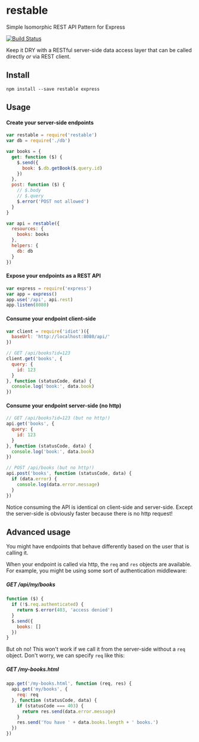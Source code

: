 # restable

Simple Isomorphic REST API Pattern for Express

[![Build Status](https://travis-ci.org/will123195/restable.svg)](https://travis-ci.org/will123195/restable)

Keep it DRY with a RESTful server-side data access layer that can be called directly *or* via REST client.

## Install

```
npm install --save restable express
```

## Usage

#### Create your server-side endpoints

```js
var restable = require('restable')
var db = require('./db')

var books = {
  get: function ($) {
    $.send({
      book: $.db.getBook($.query.id)
    })
  },
  post: function ($) {
    // $.body
    // $.query
    $.error('POST not allowed')
  }
}

var api = restable({
  resources: {
    books: books
  },
  helpers: {
    db: db
  }
})
```

#### Expose your endpoints as a REST API

```js
var express = require('express')
var app = express()
app.use('/api', api.rest)
app.listen(8080)
```

#### Consume your endpoint client-side

```js
var client = require('idiot')({
  baseUrl: 'http://localhost:8080/api/'
})

// GET /api/books?id=123
client.get('books', {
  query: {
    id: 123
  }
}, function (statusCode, data) {
  console.log('book:', data.book)
})
```

#### Consume your endpoint server-side (no http)

```js
// GET /api/books?id=123 (but no http!)
api.get('books', {
  query: {
    id: 123
  }
}, function (statusCode, data) {
  console.log('book:', data.book)
})

// POST /api/books (but no http!)
api.post('books', function (statusCode, data) {
  if (data.error) {
    console.log(data.error.message)
  }
})
```

Notice consuming the API is identical on client-side and server-side. Except the server-side is obviously faster because there is no http request!

## Advanced usage

You might have endpoints that behave differently based on the user that is calling it.

When your endpoint is called via http, the `req` and `res` objects are available. For example, you might be using some sort of authentication middleware:

##### GET /api/my/books
```js
function ($) {
  if (!$.req.authenticated) {
    return $.error(403, 'access denied')
  }
  $.send({
    books: []
  })
}
```

But oh no! This won't work if we call it from the server-side without a `req` object. Don't worry, we can specify `req` like this:

##### GET /my-books.html
```js
app.get('/my-books.html', function (req, res) {
  api.get('my/books', {
    req: req
  }, function (statusCode, data) {
    if (statusCode === 403) {
      return res.send(data.error.message)
    }
    res.send('You have ' + data.books.length + ' books.')
  })
})
```